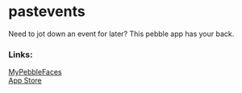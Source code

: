 pastevents
==========

Need to jot down an event for later? This pebble app has your back.
<h3>Links:</h3>
<a href="http://www.mypebblefaces.com/apps/610/10801/">MyPebbleFaces</a><br>
<a href="http://pblweb.com/appstore/534987574ea798f52b00031e">App Store</a>
